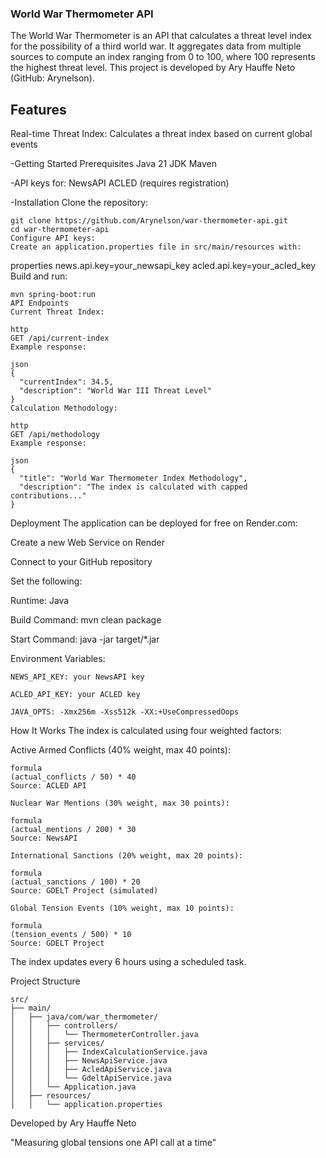 ### World War Thermometer API ###

The World War Thermometer is an API that calculates a threat level index for the possibility of a third world war. It aggregates data from multiple sources to compute an index ranging from 0 to 100, where 100 represents the highest threat level. This project is developed by Ary Hauffe Neto (GitHub: Arynelson).

## Features
Real-time Threat Index: Calculates a threat index based on current global events





-Getting Started
Prerequisites
Java 21 JDK
Maven

-API keys for:
NewsAPI
ACLED (requires registration)

-Installation
Clone the repository:

```
git clone https://github.com/Arynelson/war-thermometer-api.git
cd war-thermometer-api
Configure API keys:
Create an application.properties file in src/main/resources with:
```
properties
news.api.key=your_newsapi_key
acled.api.key=your_acled_key
Build and run:

```
mvn spring-boot:run
API Endpoints
Current Threat Index:

http
GET /api/current-index
Example response:

json
{
  "currentIndex": 34.5,
  "description": "World War III Threat Level"
}
Calculation Methodology:

http
GET /api/methodology
Example response:

json
{
  "title": "World War Thermometer Index Methodology",
  "description": "The index is calculated with capped contributions..."
}
```
Deployment
The application can be deployed for free on Render.com:

Create a new Web Service on Render

Connect to your GitHub repository

Set the following:

Runtime: Java

Build Command: mvn clean package

Start Command: java -jar target/*.jar

Environment Variables:
```
NEWS_API_KEY: your NewsAPI key

ACLED_API_KEY: your ACLED key

JAVA_OPTS: -Xmx256m -Xss512k -XX:+UseCompressedOops
```
How It Works
The index is calculated using four weighted factors:

Active Armed Conflicts (40% weight, max 40 points):
```
formula
(actual_conflicts / 50) * 40
Source: ACLED API

Nuclear War Mentions (30% weight, max 30 points):

formula
(actual_mentions / 200) * 30
Source: NewsAPI

International Sanctions (20% weight, max 20 points):

formula
(actual_sanctions / 100) * 20
Source: GDELT Project (simulated)

Global Tension Events (10% weight, max 10 points):

formula
(tension_events / 500) * 10
Source: GDELT Project
```
The index updates every 6 hours using a scheduled task.

Project Structure
```
src/
├── main/
│   ├── java/com/war_thermometer/
│   │   ├── controllers/
│   │   │   └── ThermometerController.java
│   │   ├── services/
│   │   │   ├── IndexCalculationService.java
│   │   │   ├── NewsApiService.java
│   │   │   ├── AcledApiService.java
│   │   │   └── GdeltApiService.java
│   │   └── Application.java
│   ├── resources/
│   │   └── application.properties

```




Developed by Ary Hauffe Neto

"Measuring global tensions one API call at a time"
